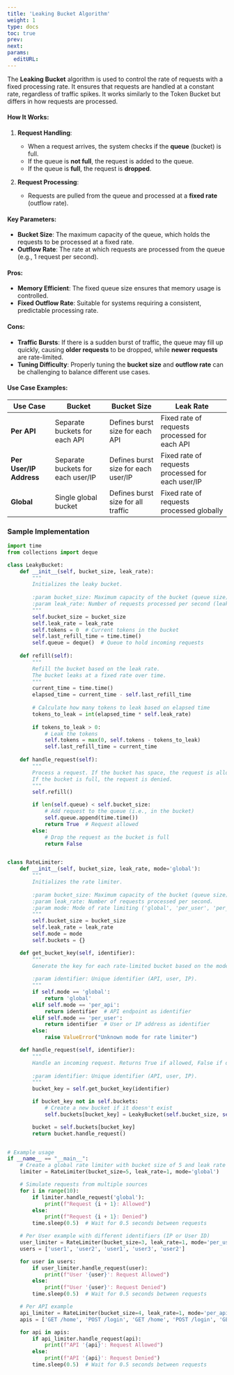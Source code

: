 ```yaml
---
title: 'Leaking Bucket Algorithm'
weight: 1
type: docs
toc: true
prev: 
next: 
params:
  editURL:
---
```


The **Leaking Bucket** algorithm is used to control the rate of requests with a fixed processing rate. It ensures that requests are handled at a constant rate, regardless of traffic spikes. It works similarly to the Token Bucket but differs in how requests are processed.

#### **How It Works**:
1. **Request Handling**:
   - When a request arrives, the system checks if the **queue** (bucket) is full.
   - If the queue is **not full**, the request is added to the queue.
   - If the queue is **full**, the request is **dropped**.

2. **Request Processing**:
   - Requests are pulled from the queue and processed at a **fixed rate** (outflow rate).

#### **Key Parameters**:
- **Bucket Size**: The maximum capacity of the queue, which holds the requests to be processed at a fixed rate.
- **Outflow Rate**: The rate at which requests are processed from the queue (e.g., 1 request per second).

#### **Pros**:
- **Memory Efficient**: The fixed queue size ensures that memory usage is controlled.
- **Fixed Outflow Rate**: Suitable for systems requiring a consistent, predictable processing rate.

#### **Cons**:
- **Traffic Bursts**: If there is a sudden burst of traffic, the queue may fill up quickly, causing **older requests** to be dropped, while **newer requests** are rate-limited.
- **Tuning Difficulty**: Properly tuning the **bucket size** and **outflow rate** can be challenging to balance different use cases.


#### **Use Case Examples**:

| **Use Case**            | **Bucket**        | **Bucket Size**                       | **Leak Rate**                         |
|-------------------------|-------------------|---------------------------------------|---------------------------------------|
| **Per API**             | Separate buckets for each API | Defines burst size for each API | Fixed rate of requests processed for each API |
| **Per User/IP Address** | Separate buckets for each user/IP | Defines burst size for each user/IP | Fixed rate of requests processed for each user/IP |
| **Global**              | Single global bucket | Defines burst size for all traffic | Fixed rate of requests processed globally |

### Sample Implementation

```python
import time
from collections import deque

class LeakyBucket:
    def __init__(self, bucket_size, leak_rate):
        """
        Initializes the leaky bucket.
        
        :param bucket_size: Maximum capacity of the bucket (queue size).
        :param leak_rate: Number of requests processed per second (leak rate).
        """
        self.bucket_size = bucket_size
        self.leak_rate = leak_rate
        self.tokens = 0  # Current tokens in the bucket
        self.last_refill_time = time.time()
        self.queue = deque()  # Queue to hold incoming requests
    
    def refill(self):
        """
        Refill the bucket based on the leak rate.
        The bucket leaks at a fixed rate over time.
        """
        current_time = time.time()
        elapsed_time = current_time - self.last_refill_time
        
        # Calculate how many tokens to leak based on elapsed time
        tokens_to_leak = int(elapsed_time * self.leak_rate)
        
        if tokens_to_leak > 0:
            # Leak the tokens
            self.tokens = max(0, self.tokens - tokens_to_leak)
            self.last_refill_time = current_time
    
    def handle_request(self):
        """
        Process a request. If the bucket has space, the request is allowed.
        If the bucket is full, the request is denied.
        """
        self.refill()

        if len(self.queue) < self.bucket_size:
            # Add request to the queue (i.e., in the bucket)
            self.queue.append(time.time())
            return True  # Request allowed
        else:
            # Drop the request as the bucket is full
            return False


class RateLimiter:
    def __init__(self, bucket_size, leak_rate, mode='global'):
        """
        Initializes the rate limiter.
        
        :param bucket_size: Maximum capacity of the bucket (queue size).
        :param leak_rate: Number of requests processed per second.
        :param mode: Mode of rate limiting ('global', 'per_user', 'per_api').
        """
        self.bucket_size = bucket_size
        self.leak_rate = leak_rate
        self.mode = mode
        self.buckets = {}

    def get_bucket_key(self, identifier):
        """
        Generate the key for each rate-limited bucket based on the mode.
        
        :param identifier: Unique identifier (API, user, IP).
        """
        if self.mode == 'global':
            return 'global'
        elif self.mode == 'per_api':
            return identifier  # API endpoint as identifier
        elif self.mode == 'per_user':
            return identifier  # User or IP address as identifier
        else:
            raise ValueError("Unknown mode for rate limiter")

    def handle_request(self, identifier):
        """
        Handle an incoming request. Returns True if allowed, False if denied.
        
        :param identifier: Unique identifier (API, user, IP).
        """
        bucket_key = self.get_bucket_key(identifier)

        if bucket_key not in self.buckets:
            # Create a new bucket if it doesn't exist
            self.buckets[bucket_key] = LeakyBucket(self.bucket_size, self.leak_rate)

        bucket = self.buckets[bucket_key]
        return bucket.handle_request()


# Example usage
if __name__ == "__main__":
    # Create a global rate limiter with bucket size of 5 and leak rate of 1 request per second
    limiter = RateLimiter(bucket_size=5, leak_rate=1, mode='global')

    # Simulate requests from multiple sources
    for i in range(10):
        if limiter.handle_request('global'):
            print(f"Request {i + 1}: Allowed")
        else:
            print(f"Request {i + 1}: Denied")
        time.sleep(0.5)  # Wait for 0.5 seconds between requests

    # Per User example with different identifiers (IP or User ID)
    user_limiter = RateLimiter(bucket_size=3, leak_rate=1, mode='per_user')
    users = ['user1', 'user2', 'user1', 'user3', 'user2']

    for user in users:
        if user_limiter.handle_request(user):
            print(f"User '{user}': Request Allowed")
        else:
            print(f"User '{user}': Request Denied")
        time.sleep(0.5)  # Wait for 0.5 seconds between requests

    # Per API example
    api_limiter = RateLimiter(bucket_size=4, leak_rate=1, mode='per_api')
    apis = ['GET /home', 'POST /login', 'GET /home', 'POST /login', 'GET /home']

    for api in apis:
        if api_limiter.handle_request(api):
            print(f"API '{api}': Request Allowed")
        else:
            print(f"API '{api}': Request Denied")
        time.sleep(0.5)  # Wait for 0.5 seconds between requests

```